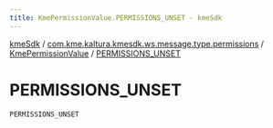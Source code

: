 ```yaml
---
title: KmePermissionValue.PERMISSIONS_UNSET - kmeSdk
---
```


[kmeSdk](../../index.html) / [com.kme.kaltura.kmesdk.ws.message.type.permissions](../index.html) / [KmePermissionValue](index.html) / [PERMISSIONS_UNSET](./-p-e-r-m-i-s-s-i-o-n-s_-u-n-s-e-t.html)

# PERMISSIONS_UNSET

`PERMISSIONS_UNSET`
